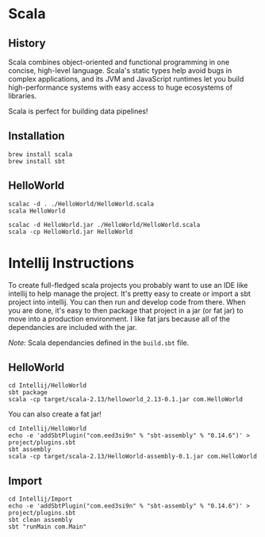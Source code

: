 # Scala

## History

Scala combines object-oriented and functional programming in one concise, high-level language. Scala's static types help avoid bugs in complex applications, and its JVM and JavaScript runtimes let you build high-performance systems with easy access to huge ecosystems of libraries.

Scala is perfect for building data pipelines!

## Installation

```
brew install scala
brew install sbt
```

## HelloWorld

```
scalac -d . ./HelloWorld/HelloWorld.scala
scala HelloWorld

```

```
scalac -d HelloWorld.jar ./HelloWorld/HelloWorld.scala
scala -cp HelloWorld.jar HelloWorld
```

# Intellij Instructions

To create full-fledged scala projects you probably want to use an IDE like intellij to help manage the project. It's pretty easy to create or import a sbt project into intellij. You can then run and develop code from there. When you are done, it's easy to then package that project in a jar (or fat jar) to move into a production environment. I like fat jars because all of the dependancies are included with the jar.

*Note:* Scala dependancies defined in the `build.sbt` file.

## HelloWorld

```
cd Intellij/HelloWorld
sbt package
scala -cp target/scala-2.13/helloworld_2.13-0.1.jar com.HelloWorld
```

You can also create a fat jar!

```
cd Intellij/HelloWorld
echo -e 'addSbtPlugin("com.eed3si9n" % "sbt-assembly" % "0.14.6")' > project/plugins.sbt
sbt assembly
scala -cp target/scala-2.13/HelloWorld-assembly-0.1.jar com.HelloWorld
```

## Import

```
cd Intellij/Import
echo -e 'addSbtPlugin("com.eed3si9n" % "sbt-assembly" % "0.14.6")' > project/plugins.sbt
sbt clean assembly
sbt "runMain com.Main"
```
